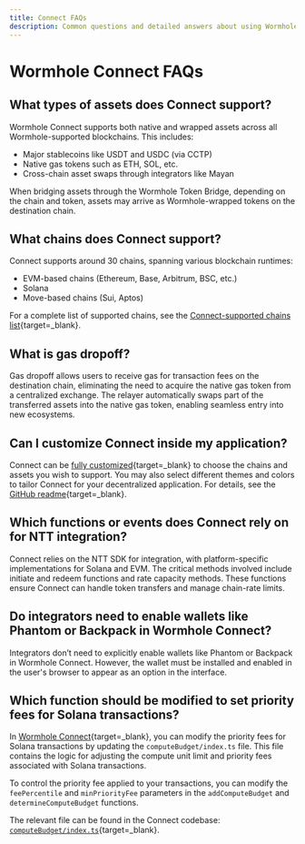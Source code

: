 ```yaml
---
title: Connect FAQs
description: Common questions and detailed answers about using Wormhole Connect, including supported assets, chains, customization, and integration options.
---
```


# Wormhole Connect FAQs

## What types of assets does Connect support? 

Wormhole Connect supports both native and wrapped assets across all Wormhole-supported blockchains. This includes:

 - Major stablecoins like USDT and USDC (via CCTP)
 - Native gas tokens such as ETH, SOL, etc.
 - Cross-chain asset swaps through integrators like Mayan

When bridging assets through the Wormhole Token Bridge, depending on the chain and token, assets may arrive as Wormhole-wrapped tokens on the destination chain.

## What chains does Connect support? 

Connect supports around 30 chains, spanning various blockchain runtimes:

 - EVM-based chains (Ethereum, Base, Arbitrum, BSC, etc.)
 - Solana
 - Move-based chains (Sui, Aptos)

For a complete list of supported chains, see the [Connect-supported chains list](/docs/build/applications/connect/features/){target=\_blank}.

## What is gas dropoff? 

Gas dropoff allows users to receive gas for transaction fees on the destination chain, eliminating the need to acquire the native gas token from a centralized exchange. The relayer automatically swaps part of the transferred assets into the native gas token, enabling seamless entry into new ecosystems.

## Can I customize Connect inside my application?

Connect can be [fully customized](https://connect-in-style.wormhole.com/){target=\_blank} to choose the chains and assets you wish to support. You may also select different themes and colors to tailor Connect for your decentralized application. For details, see the [GitHub readme](https://github.com/wormhole-foundation/wormhole-connect){target=\_blank}.

## Which functions or events does Connect rely on for NTT integration? 

Connect relies on the NTT SDK for integration, with platform-specific implementations for Solana and EVM. The critical methods involved include initiate and redeem functions and rate capacity methods. These functions ensure Connect can handle token transfers and manage chain-rate limits.

## Do integrators need to enable wallets like Phantom or Backpack in Wormhole Connect?

Integrators don’t need to explicitly enable wallets like Phantom or Backpack in Wormhole Connect. However, the wallet must be installed and enabled in the user's browser to appear as an option in the interface.

## Which function should be modified to set priority fees for Solana transactions?

In [Wormhole Connect](https://github.com/wormhole-foundation/wormhole-connect){target=\_blank}, you can modify the priority fees for Solana transactions by updating the `computeBudget/index.ts` file. This file contains the logic for adjusting the compute unit limit and priority fees associated with Solana transactions.

To control the priority fee applied to your transactions, you can modify the `feePercentile` and `minPriorityFee` parameters in the `addComputeBudget` and `determineComputeBudget` functions.

The relevant file can be found in the Connect codebase: [`computeBudget/index.ts`](https://github.com/wormhole-foundation/wormhole-connect/blob/62f1ba8ee5502ac6fd405680e6b3816c9aa54325/sdk/src/contexts/solana/utils/computeBudget/index.ts){target=\_blank}.